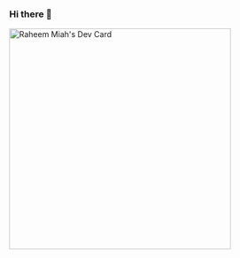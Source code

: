 ### Hi there 👋

<!--
**rmiah209/rmiah209** is a ✨ _special_ ✨ repository because its `README.md` (this file) appears on your GitHub profile.

Here are some ideas to get you started:

- 🔭 I’m currently working on ...
- 🌱 I’m currently learning ...
- 👯 I’m looking to collaborate on ...
- 🤔 I’m looking for help with ...
- 💬 Ask me about ...
- 📫 How to reach me: ...
- 😄 Pronouns: ...
- ⚡ Fun fact: ...
-->
<a href="https://app.daily.dev/rm209"><img src="https://api.daily.dev/devcards/78476f0cf6b44432955a4e35348cfa3e.png?r=qlx" width="400" alt="Raheem Miah's Dev Card"/></a>
